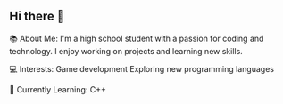 ## Hi there 👋

📚 About Me:
I'm a high school student with a passion for coding and technology. I enjoy working on projects and learning new skills.

💻 Interests:
Game development
Exploring new programming languages

🌱 Currently Learning:
C++
